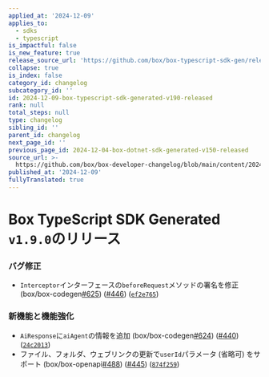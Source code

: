 ```yaml
---
applied_at: '2024-12-09'
applies_to:
  - sdks
  - typescript
is_impactful: false
is_new_feature: true
release_source_url: 'https://github.com/box/box-typescript-sdk-gen/releases/tag/v1.9.0'
collapse: true
is_index: false
category_id: changelog
subcategory_id: ''
id: 2024-12-09-box-typescript-sdk-generated-v190-released
rank: null
total_steps: null
type: changelog
sibling_id: ''
parent_id: changelog
next_page_id: ''
previous_page_id: 2024-12-04-box-dotnet-sdk-generated-v150-released
source_url: >-
  https://github.com/box/box-developer-changelog/blob/main/content/2024/12-09-box-typescript-sdk-generated-v190-released.md
published_at: '2024-12-09'
fullyTranslated: true
---
```

# Box TypeScript SDK Generated `v1.9.0`のリリース

### バグ修正

* `Interceptor`インターフェースの`beforeRequest`メソッドの署名を修正 (box/box-codegen[#625][1]) ([#446][2]) ([`ef2e765`][3])

### 新機能と機能強化

* `AiResponse`に`aiAgent`の情報を追加 (box/box-codegen[#624][4]) ([#440][5]) ([`24c2013`][6])
* ファイル、フォルダ、ウェブリンクの更新で`userId`パラメータ (省略可) をサポート (box/box-openapi[#488][7]) ([#445][8]) ([`874f259`][9])

[1]: https://github.com/box/box-typescript-sdk-gen/issues/625

[2]: https://github.com/box/box-typescript-sdk-gen/issues/446

[3]: https://github.com/box/box-typescript-sdk-gen/commit/ef2e7658cab705906325e40d6c7c6e96e5703201

[4]: https://github.com/box/box-typescript-sdk-gen/issues/624

[5]: https://github.com/box/box-typescript-sdk-gen/issues/440

[6]: https://github.com/box/box-typescript-sdk-gen/commit/24c20131b8275d43ecb02f3c94ac8e6116de3ea9

[7]: https://github.com/box/box-typescript-sdk-gen/issues/488

[8]: https://github.com/box/box-typescript-sdk-gen/issues/445

[9]: https://github.com/box/box-typescript-sdk-gen/commit/874f259ce12e8440301ffb1b2b65a6765b87803f
